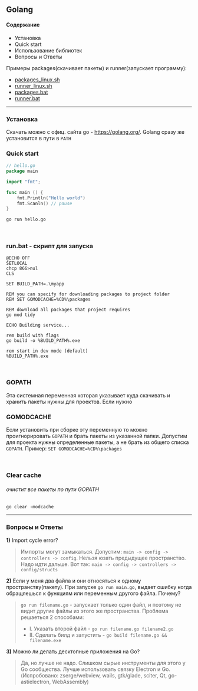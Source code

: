 ## Golang 

#### Содержание
* Установка 
* Quick start
* Использование библиотек
* Вопросы и Ответы

Примеры packages(скачивает пакеты) и runner(запускает программу):
* [packages_linux.sh](https://github.com/Nikeweke/EXAMPLES--Golang/blob/master/packages_runners/packages_linux.sh)
* [runner_linux.sh](https://github.com/Nikeweke/EXAMPLES--Golang/blob/master/packages_runners/runner_linux.sh)
* [packages.bat](https://github.com/Nikeweke/EXAMPLES--Golang/blob/master/packages_runners/packages.bat)
* [runner.bat](https://github.com/Nikeweke/EXAMPLES--Golang/blob/master/packages_runners/runner.bat)


--- 

### Установка
Скачать можно с офиц. сайта go - https://golang.org/. Golang сразу же установится в пути в `PATH`


### Quick start
```go
// hello.go
package main

import "fmt";

func main () {
	fmt.Println("Hello world")
	fmt.Scanln() // pause
}
```

```bash
go run hello.go
```

<br />


### run.bat - скрипт для запуска 

```batch
@ECHO OFF
SETLOCAL
chcp 866>nul
CLS

SET BUILD_PATH=.\myapp

REM you can specify for downloading packages to project folder
REM SET GOMODCACHE=%CD%\packages

REM download all packages that project requires
go mod tidy

ECHO Building service...

rem build with flags
go build -o %BUILD_PATH%.exe

rem start in dev mode (default)
%BUILD_PATH%.exe
```

<br />

### GOPATH
Эта системная переменная которая указывает куда скачивать и хранить пакеты нужны для проектов. Если нужно 

### GOMODCACHE
Если установить при сборке эту переменную то можно проигнорировать `GOPATH` и брать пакеты из указанной папки. Допустим для проекта нужны определенные пакеты, а не брать из общего списка `GOPATH`. Пример: `SET GOMODCACHE=%CD%\packages`

<br />

### Clear cache

###### очистит все пакеты по пути GOPATH

```
go clear -modcache
```

---

### Вопросы и Ответы

**1)** Import cycle error?
>Импорты могут замыкаться. Допустим: `main -> config -> controllers -> config`. Нельзя юзать предыдущее пространство. Надо идти дальше. Вот так: `main -> config -> controllers -> config/structs`

**2)** Если у меня два файла и они относяться к одному пространству(пакету). При запуске `go run main.go`, выдает ошибку когда обращяешься к функциям или переменным другого файла. Почему?
> `go run filename.go` - запускает только один файл, и поэтому не видит другие файлы из этого же пространства. 
> Проблема решаеться 2 способами:
> * I. Указать второй файл - `go run filename.go filename2.go`
> * II. Сделать билд и запустить - `go build filename.go && filename.exe`
> 

**3)** Можно ли делать десктопные приложения на Go?
> Да, но лучше не надо. Слишком сырые инструменты для этого у Go сообщества. Лучше использовать связку Electron и Go.
> (Испробовано: zserge/webview, wails, gtk/glade, sciter, Qt, go-astielectron, WebAssembly)
